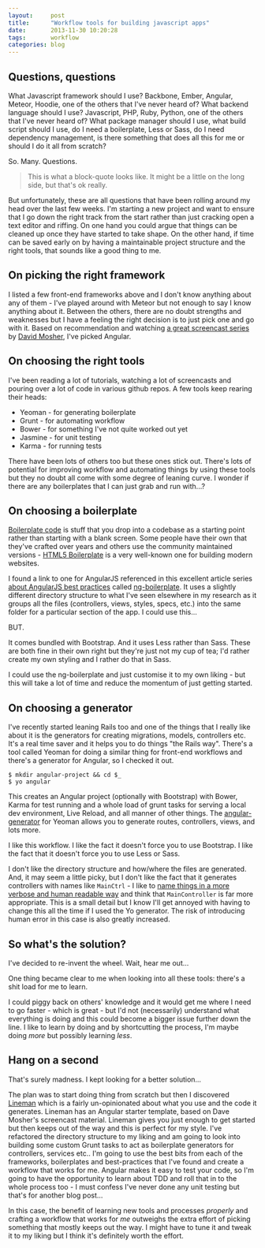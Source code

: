 ```yaml
---
layout:     post
title:      "Workflow tools for building javascript apps"
date:       2013-11-30 10:20:28
tags:       workflow
categories: blog
---
```


## Questions, questions

What Javascript framework should I use? Backbone, Ember, Angular, Meteor, Hoodie, one of the others that I've never heard of? What backend language should I use? Javascript, PHP, Ruby, Python, one of the others that I've never heard of? What package manager should I use, what build script should I use, do I need a boilerplate, Less or Sass, do I need dependency management, is there something that does all this for me or should I do it all from scratch?

So. Many. Questions.

> This is what a block-quote looks like. It might be a little on the
> long side, but that's ok really.

But unfortunately, these are all questions that have been rolling around my head over the last few weeks. I'm starting a new project and want to ensure that I go down the right track from the start rather than just cracking open a text editor and riffing. On one hand you could argue that things can be cleaned up once they have started to take shape. On the other hand, if time can be saved early on by having a maintainable project structure and the right tools, that sounds like a good thing to me.

## On picking the right framework

I listed a few front-end frameworks above and I don't know anything about any of them - I've played around with Meteor but not enough to say I know anything about it. Between the others, there are no doubt strengths and weaknesses but I have a feeling the right decision is to just pick one and go with it. Based on recommendation and watching [a great screencast series][1] by [David Mosher][2], I've picked Angular.

 [1]: http://www.youtube.com/watch?v=8ILQOFAgaXE
 [2]: https://twitter.com/dmosher

## On choosing the right tools

I've been reading a lot of tutorials, watching a lot of screencasts and pouring over a lot of code in various github repos. A few tools keep rearing their heads:

*   Yeoman - for generating boilerplate
*   Grunt - for automating workflow
*   Bower - for something I've not quite worked out yet
*   Jasmine - for unit testing
*   Karma - for running tests

There have been lots of others too but these ones stick out. There's lots of potential for improving workflow and automating things by using these tools but they no doubt all come with some degree of leaning curve. I wonder if there are any boilerplates that I can just grab and run with...?

## On choosing a boilerplate

[Boilerplate code][3] is stuff that you drop into a codebase as a starting point rather than starting with a blank screen. Some people have their own that they've crafted over years and others use the community maintained versions - [HTML5 Boilerplate][4] is a very well-known one for building modern websites.

 [3]: http://en.wikipedia.org/wiki/Boilerplate_code
 [4]: http://html5boilerplate.com

I found a link to one for AngularJS referenced in this excellent article series [about AngularJS best practices][5] called [ng-boilerplate][6]. It uses a slightly different directory structure to what I've seen elsewhere in my research as it groups all the files (controllers, views, styles, specs, etc.) into the same folder for a particular section of the app. I could use this...

 [5]: http://blog.artlogic.com/2013/05/02/ive-been-doing-it-wrong-part-1-of-3/
 [6]: https://github.com/ngbp/ng-boilerplate

BUT.

It comes bundled with Bootstrap. And it uses Less rather than Sass. These are both fine in their own right but they're just not my cup of tea; I'd rather create my own styling and I rather do that in Sass.

I could use the ng-boilerplate and just customise it to my own liking - but this will take a lot of time and reduce the momentum of just getting started.

## On choosing a generator

I've recently started leaning Rails too and one of the things that I really like about it is the generators for creating migrations, models, controllers etc. It's a real time saver and it helps you to do things "the Rails way". There's a tool called Yeoman for doing a similar thing for front-end workflows and there's a generator for Angular, so I checked it out.

    $ mkdir angular-project && cd $_
    $ yo angular
    

This creates an Angular project (optionally with Bootstrap) with Bower, Karma for test running and a whole load of grunt tasks for serving a local dev environment, Live Reload, and all manner of other things. The [angular-generator][7] for Yeoman allows you to generate routes, controllers, views, and lots more.

 [7]: https://github.com/yeoman/generator-angular

I like this workflow. I like the fact it doesn't force you to use Bootstrap. I like the fact that it doesn't force you to use Less or Sass.

I don't like the directory structure and how/where the files are generated. And, it may seem a little picky, but I don't like the fact that it generates controllers with names like `MainCtrl` - I like to [name things in a more verbose and human readable way][8] and think that `MainController` is far more appropriate. This is a small detail but I know I'll get annoyed with having to change this all the time if I used the Yo generator. The risk of introducing human error in this case is also greatly increased.

 [8]: http://www.guyroutledge.co.uk/blog/what-should-I-name-my-function

## So what's the solution?

I've decided to re-invent the wheel. Wait, hear me out...

One thing became clear to me when looking into all these tools: there's a shit load for me to learn.

I could piggy back on others' knowledge and it would get me where I need to go faster - which is great - but I'd not (necessarily) understand what everything is doing and this could become a bigger issue further down the line. I like to learn by doing and by shortcutting the process, I'm maybe doing *more* but possibly learning *less*.

## Hang on a second

That's surely madness. I kept looking for a better solution...

The plan was to start doing thing from scratch but then I discovered [Lineman][9] which is a fairly un-opinionated about what you use and the code it generates. Lineman has an Angular starter template, based on Dave Mosher's screencast material. Lineman gives you just enough to get started but then keeps out of the way and this is perfect for my style. I've refactored the directory structure to my liking and am going to look into building some custom Grunt tasks to act as boilerplate generators for controllers, services etc.. I'm going to use the best bits from each of the frameworks, boilerplates and best-practices that I've found and create a workflow that works for me. Angular makes it easy to test your code, so I'm going to have the opportunity to learn about TDD and roll that in to the whole process too - I must confess I've never done any unit testing but that's for another blog post...

 [9]: https://github.com/testdouble/lineman

In this case, the benefit of learning new tools and processes *properly* and crafting a workflow that works for *me* outweighs the extra effort of picking something that mostly keeps out the way. I might have to tune it and tweak it to my liking but I think it's definitely worth the effort.
